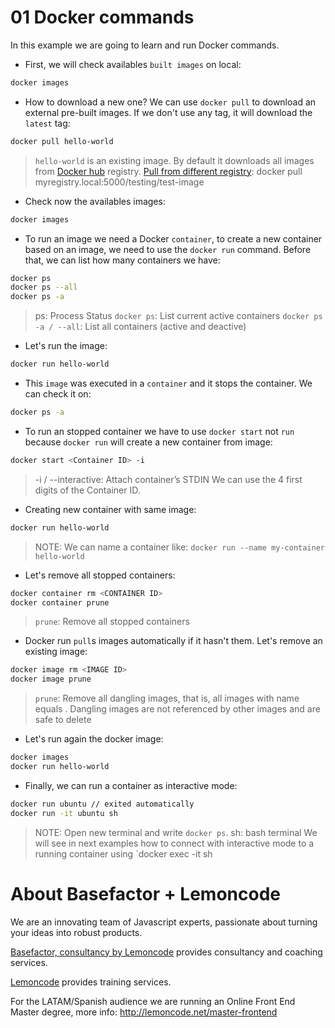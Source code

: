 # 01 Docker commands

In this example we are going to learn and run Docker commands.

- First, we will check availables `built images` on local:

```bash
docker images
```

- How to download a new one? We can use `docker pull` to download an external pre-built images. If we don't use any tag, it will download the `latest` tag:

```bash
docker pull hello-world
```

> `hello-world` is an existing image.
> By default it downloads all images from [Docker hub](https://hub.docker.com/) registry.
> [Pull from different registry](https://docs.docker.com/engine/reference/commandline/pull/#pull-from-a-different-registry): docker pull myregistry.local:5000/testing/test-image

- Check now the availables images:

```bash
docker images
```

- To run an image we need a Docker `container`, to create a new container based on an image, we need to use the `docker run` command. Before that, we can list how many containers we have:

```bash
docker ps
docker ps --all
docker ps -a
```

> ps: Process Status
> `docker ps`: List current active containers
> `docker ps -a / --all`: List all containers (active and deactive)

- Let's run the image:

```bash
docker run hello-world
```

- This `image` was executed in a `container` and it stops the container. We can check it on:

```bash
docker ps -a
```

- To run an stopped container we have to use `docker start` not `run` because `docker run` will create a new container from image:

```bash
docker start <Container ID> -i
```

> -i / --interactive: Attach container’s STDIN
> We can use the 4 first digits of the Container ID.

- Creating new container with same image:

```bash
docker run hello-world
```

> NOTE: We can name a container like: `docker run --name my-container hello-world`

- Let's remove all stopped containers:

```bash
docker container rm <CONTAINER ID>
docker container prune
```

> `prune`: Remove all stopped containers

- Docker run `pull`s images automatically if it hasn't them. Let's remove an existing image:

```bash
docker image rm <IMAGE ID>
docker image prune
```
> `prune`: Remove all dangling images, that is, all images with name equals <none>. Dangling images are not referenced by other images and are safe to delete

- Let's run again the docker image:

```bash
docker images
docker run hello-world
```

- Finally, we can run a container as interactive mode:

```bash
docker run ubuntu // exited automatically
docker run -it ubuntu sh
```

> NOTE: Open new terminal and write `docker ps`.
> sh: bash terminal
> We will see in next examples how to connect with interactive mode to a running container using `docker exec -it <Container ID> sh

# About Basefactor + Lemoncode

We are an innovating team of Javascript experts, passionate about turning your ideas into robust products.

[Basefactor, consultancy by Lemoncode](http://www.basefactor.com) provides consultancy and coaching services.

[Lemoncode](http://lemoncode.net/services/en/#en-home) provides training services.

For the LATAM/Spanish audience we are running an Online Front End Master degree, more info: http://lemoncode.net/master-frontend

